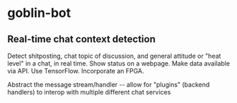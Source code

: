 # goblin-bot
## Real-time chat context detection

Detect shitposting, chat topic of discussion, and general attitude or "heat
level" in a chat, in real time. Show status on a webpage. Make data available 
via API. Use TensorFlow. Incorporate an FPGA.

Abstract the message stream/handler -- allow for "plugins" (backend handlers) to
interop with multiple different chat services